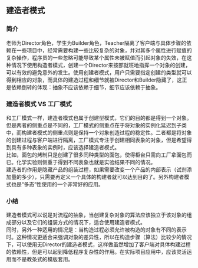 ## 建造者模式  
### 简介  
老师为Director角色，学生为Builder角色，Teacher隔离了客户端与具体步骤的依赖在一些项目中，经常需要构建一些比较复杂的对象，并对其多个属性进行赋值的复杂操作，程序员的一些忽略可能导致某个属性未被赋值而引起对象的失效，在这种情况下使用构造者模式，创建一个Director来按部就班地指挥一个对象的创建，可以有效的避免意外的发生。使用创建者模式，用户只需要指定创建的类型就可以得到相应的对象，而具体的建造过程和细节就被Director和Builder隐藏了，这正是依赖倒转的体现：抽象不应该依赖于细节，细节应该依赖于抽象。 
### 建造者模式 VS 工厂模式  
和工厂模式一样，建造者模式也属于创建型模式，它们的目的都是得到一个对象。但是两者的侧重点是不同的，工厂模式的侧重点在于将对象的实例化延迟到子类中，而构建者模式的侧重点则是保持一个对象创造过程的稳定性。二者都是将对象的创建过程与客户端进行隔离，工厂模式专注于创建相同表象的对象，但是希望得到具有多种表象的实例时，应该选择建造者模式。  
比如，面包的烤制只是创建了很多同种类型的面包，使得柜台只需向工厂拿面包而已。化学实验则侧重于得到不同表象也就是实验结果不同的情况。  
建造者的作用是隐藏产品的组装过程，如果需要改变一个产品的内部表示（试剂添加量的多少），只需要再定义一个具体的构建者就可以达到目的了。另外构建者模式也是“多态”性使用的一个非常好的应用。  

### 小结  
建造者模式可以说是对流程的抽象，当创建复杂对象的算法应该独立于该对象的组成部分以及它们的组装方式的情况下，适合使用建造者模式。  
同时，另外一种适用的情况是：当构造过程必须允许被构造的对象有不同的表示时。这种情况更适合来强调对象的差异性，所以在构造步骤（算法）比较少的情况下，可以使用无Director的建造者模式，这样做虽然增加了客户端对具体构建过程的依赖性，但是可以起到降低程序复杂性的作用。在实际项目应用中，应该灵活运用而不是教条式的模版套用。  

